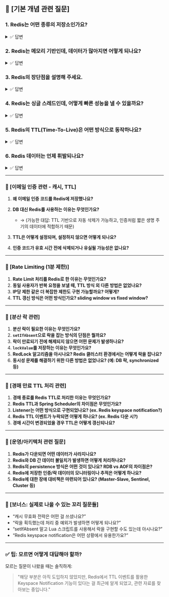 
## 📌 [기본 개념 관련 질문]

### 1. Redis는 어떤 종류의 저장소인가요?

<details>
  <summary>✅ 답변</summary>
  
  - Redis는 **인메모리** 기반의 Key-Value 저장소로, 데이터를 메모리에 저장하여 빠르게 읽고 쓸 수 있습니다.
  
  - 단순한 문자열뿐 아니라 리스트, 해시, 셋, 정렬된 셋 등 다양한 자료구조를 지원하며, TTL 설정, Pub/Sub, 트랜잭션, 스크립팅 등도 가능한 **NoSQL** 데이터베이스입니다.

  > 인메모리이지만 RDB나 AOF 설정으로 **디스크에 저장** 도 가능
  
  > 데이터베이스는 디스크 저장

</details>

### 2. Redis는 메모리 기반인데, 데이터가 많아지면 어떻게 되나요?

<details>
  <summary>✅ 답변</summary>
  
  - Redis는 메모리에 데이터를 저장하므로, 메모리 용량을 초과하면 성능 저하 또는 데이터 손실이 발생할 수 있습니다.
  
  - 이를 방지하기 위해 Redis는 maxmemory 설정을 제공하며, 초과 시 데이터를 제거하는 **eviction 정책(LRU, LFU 등)** 을 사용합니다.

  > 대용량 처리가 필요한 경우 Redis Cluster로 분산 저장도 가능
</details>


### 3. Redis의 장단점을 설명해 주세요.

<details>
  <summary>✅ 답변</summary>
  
  - **장점**은 **메모리 기반**이라 빠른 속도를 가지며 다양한 자료구조를 사용할 수 있습니다.

  - 또한 TTL을 지원하여 자동 만료 처리도 가능합니다.

  - **단점**은 메모리 기반(휘발성)이라 데이터 유실 가능성이 있습니다.

  - 디스크 기반 DB에 비해 저장 가능한 데이터량이 제한되며 CPU 사용에 한계가 존재합니다.
    
</details>


### 4. Redis는 싱글 스레드인데, 어떻게 빠른 성능을 낼 수 있을까요?

<details>
  <summary>✅ 답변</summary>
  
  - Redis는 명령을 단일 스레드로 순차적으로 처리합니다.
  
  - 하지만 메모리 기반이며, 내부 구조가 매우 최적화되어 있어 컨텍스트 스위칭, 락 경쟁 없이 매우 빠르게 처리됩니다.
  
  - 또한, **I/O Multiplexing (epoll 등)** 을 사용해 여러 클라이언트와 동시에 비동기 통신할 수 있습니다.

  > 싱글 쓰레드의 장점인 Atomic 연산 (race condition이 없음) -> 원자성 보장

  >  **I/O 멀티플렉싱**: 싱글 쓰레드가 여러 I/O 작업을 동시에 모니터링 할 수 있도록 해주는 기술

</details>

### 5. Redis의 TTL(Time-To-Live)은 어떤 방식으로 동작하나요?

<details>
  <summary>✅ 답변</summary>
  
  - Redis의 TTL은 key에 **유효 시간을 설정**하는 기능이며, 시간이 지나면 해당 key는 **자동으로 삭제**됩니다.

  1. Lazy deletion (지연 삭제): key 접근 시 만료되었으면 그 순간 삭제
  
  2. Active deletion (주기적 스캔): Redis가 백그라운드에서 만료된 키를 찾아 삭제

  > EXPIRE, SETEX, TTL 등의 명령어를 통해 TTL을 설정/조회 가능

</details>

### 6. Redis 데이터는 언제 휘발되나요?

<details>
  <summary>✅ 답변</summary>
  
  - 기본적으로 메모리 기반이기 때문에, **서버가 종료되거나 장애가 발생**하면 데이터가 휘발될 수 있습니다.

  - 이를 방지하기 위해 **RDB**나 **AOF** 설정을 통해 해결 가능합니다.
    
  > RDB (Snapshotting): 주기적으로 전체 데이터를 파일로 저장

  > AOF (Append Only File): 모든 쓰기 명령을 로그에 기록하여 복구 가능

</details>

---

### 📌 [이메일 인증 관련 - 캐시, TTL]

1. **왜 이메일 인증 코드를 Redis에 저장했나요?**
2. **DB 대신 Redis를 사용하는 이유는 무엇인가요?**

   * → (가능한 대답: TTL 기반으로 자동 삭제가 가능하고, 인증처럼 짧은 생명 주기의 데이터에 적합하기 때문)
3. **TTL은 어떻게 설정되며, 설정하지 않으면 어떻게 되나요?**
4. **인증 코드가 유효 시간 전에 삭제되거나 유실될 가능성은 없나요?**

---

### 📌 \[Rate Limiting (1분 제한)]

1. **Rate Limit 처리를 Redis로 한 이유는 무엇인가요?**
2. **동일 사용자가 반복 요청을 보낼 때, TTL 방식 외 다른 방법은 없었나요?**
3. **IP당 제한 같은 더 복잡한 제한도 구현 가능할까요? 어떻게?**
4. **TTL 갱신 방식은 어떤 방식인가요? sliding window vs fixed window?**

---

### 📌 \[분산 락 관련]

1. **분산 락이 필요한 이유는 무엇인가요?**
2. **`setIfAbsent`으로 락을 잡는 방식의 단점은 뭘까요?**
3. **락이 만료되기 전에 해제되지 않으면 어떤 문제가 발생하나요?**
4. **`lockValue`를 저장하는 이유는 무엇인가요?**
5. **RedLock 알고리즘을 아시나요? Redis 클러스터 환경에서는 어떻게 락을 잡나요?**
6. **동시성 문제를 해결하기 위한 다른 방법은 없었나요? (예: DB 락, synchronized 등)**

---

### 📌 \[경매 만료 TTL 처리 관련]

1. **경매 종료를 Redis TTL로 처리한 이유는 무엇인가요?**
2. **Redis TTL과 Spring Scheduler의 차이점은 무엇인가요?**
3. **Listener는 어떤 방식으로 구현되었나요? (ex. Redis keyspace notification?)**
4. **Redis TTL 이벤트가 누락되면 어떻게 하나요? (ex. Redis 다운 시?)**
5. **경매 시간이 변경되었을 경우 TTL은 어떻게 갱신되나요?**

---

### 📌 \[운영/아키텍처 관련 질문]

1. **Redis가 다운되면 어떤 데이터가 사라지나요?**
2. **Redis와 DB 간 데이터 불일치가 발생하면 어떻게 처리하나요?**
3. **Redis의 persistence 방식은 어떤 것이 있나요? RDB vs AOF의 차이점은?**
4. **Redis에 저장한 인증/락 데이터의 모니터링이나 추적은 어떻게 하나요?**
5. **Redis에 대한 장애 대비책은 마련되어 있나요? (Master-Slave, Sentinel, Cluster 등)**

---

### 📌 \[보너스: 실제로 나올 수 있는 꼬리 질문들]

* “캐시 무효화 전략은 어떤 걸 쓰셨나요?”
* “락을 획득했는데 처리 중 예외가 발생하면 어떻게 되나요?”
* “setIfAbsent 말고 Lua 스크립트를 사용해서 락을 구현할 수도 있는데 아시나요?”
* “Redis keyspace notification은 어떤 상황에서 유용한가요?”

---

### ✅ 팁: 모르면 어떻게 대답해야 할까?

모르는 질문이 나왔을 때는 솔직하게:

> "해당 부분은 아직 도입하지 않았지만, Redis에서 TTL 이벤트를 활용한 Keyspace Notification 기능이 있다는 걸 최근에 알게 되었고, 관련 자료를 찾아보는 중입니다."


